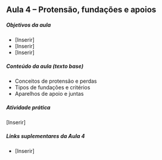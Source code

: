 ## Aula 4 – Protensão, fundações e apoios

##### Objetivos da aula
- [Inserir]
- [Inserir]
- [Inserir]

##### Conteúdo da aula (texto base)
- Conceitos de protensão e perdas
- Tipos de fundações e critérios
- Aparelhos de apoio e juntas

##### Atividade prática
[Inserir]

##### Links suplementares da Aula 4
- [Inserir]
